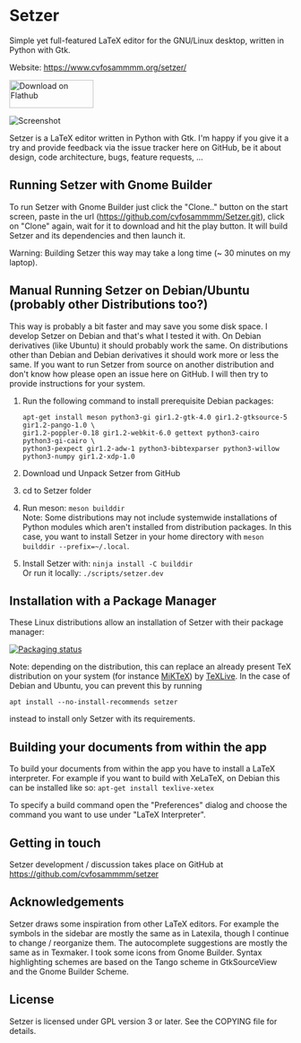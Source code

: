 # Setzer

Simple yet full-featured LaTeX editor for the GNU/Linux desktop, written in Python with Gtk.

Website: <https://www.cvfosammmm.org/setzer/>

<a href="https://flathub.org/apps/org.cvfosammmm.Setzer"><img src="https://flathub.org/api/badge?svg&locale=en" width="150" height="50" alt="Download on Flathub"></a>

![Screenshot](https://github.com/cvfosammmm/Setzer/raw/master/data/screenshot.png)

Setzer is a LaTeX editor written in Python with Gtk. I'm happy if you give it a try and provide feedback via the issue tracker here on GitHub, be it about design, code architecture, bugs, feature requests, ...

## Running Setzer with Gnome Builder

To run Setzer with Gnome Builder just click the "Clone.." button on the start screen, paste in the url (<https://github.com/cvfosammmm/Setzer.git>), click on "Clone" again, wait for it to download and hit the play button. It will build Setzer and its dependencies and then launch it.

Warning: Building Setzer this way may take a long time (~ 30 minutes on my laptop).

## Manual Running Setzer on Debian/Ubuntu (probably other Distributions too?)

This way is probably a bit faster and may save you some disk space. I develop Setzer on Debian and that's what I tested it with. On Debian derivatives (like Ubuntu) it should probably work the same. On distributions other than Debian and Debian derivatives it should work more or less the same. If you want to run Setzer from source on another distribution and don't know how please open an issue here on GitHub. I will then try to provide instructions for your system.

1. Run the following command to install prerequisite Debian packages:

   ```shell
   apt-get install meson python3-gi gir1.2-gtk-4.0 gir1.2-gtksource-5 gir1.2-pango-1.0 \
   gir1.2-poppler-0.18 gir1.2-webkit-6.0 gettext python3-cairo python3-gi-cairo \
   python3-pexpect gir1.2-adw-1 python3-bibtexparser python3-willow python3-numpy gir1.2-xdp-1.0
   ```

2. Download und Unpack Setzer from GitHub
3. cd to Setzer folder
4. Run meson: `meson builddir` \
   Note: Some distributions may not include systemwide installations of Python modules which aren't installed from distribution packages. In this case, you want to install Setzer in your home directory with `meson builddir --prefix=~/.local`.
5. Install Setzer with: `ninja install -C builddir` \
   Or run it locally: `./scripts/setzer.dev`

## Installation with a Package Manager

These Linux distributions allow an installation of Setzer with their package
manager:

[![Packaging status](https://repology.org/badge/vertical-allrepos/setzer.svg?exclude_unsupported=1&&columns=3)](https://repology.org/project/setzer/versions)

Note: depending on the distribution, this can replace an already present TeX
distribution on your system (for instance [MiKTeX](https://miktex.org/download))
by [TeXLive](https://www.tug.org/texlive/).  In the case of Debian and Ubuntu,
you can prevent this by running

```shell
apt install --no-install-recommends setzer
```

instead to install only Setzer with its requirements.

## Building your documents from within the app

To build your documents from within the app you have to install a LaTeX interpreter. For example if you want to build with XeLaTeX, on Debian this can be installed like so:
`apt-get install texlive-xetex`

To specify a build command open the "Preferences" dialog and choose the command you want to use under "LaTeX Interpreter".

## Getting in touch

Setzer development / discussion takes place on GitHub at <https://github.com/cvfosammmm/setzer>

## Acknowledgements

Setzer draws some inspiration from other LaTeX editors. For example the symbols in the sidebar are mostly the same as in Latexila, though I continue to change / reorganize them. The autocomplete suggestions are mostly the same as in Texmaker. I took some icons from Gnome Builder. Syntax highlighting schemes are based on the Tango scheme in GtkSourceView and the Gnome Builder Scheme.

## License

Setzer is licensed under GPL version 3 or later. See the COPYING file for details.
